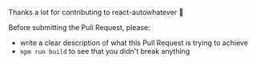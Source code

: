 Thanks a lot for contributing to react-autowhatever :beers:

Before submitting the Pull Request, please:

* write a clear description of what this Pull Request is trying to achieve
* `npm run build` to see that you didn't break anything
